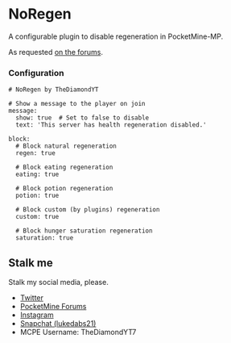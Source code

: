# NoRegen
A configurable plugin to disable regeneration in PocketMine-MP.
  
As requested [on the forums](https://forums.pmmp.io/threads/plugin-disable-regen.2808/).
   
### Configuration
```
# NoRegen by TheDiamondYT

# Show a message to the player on join
message:
  show: true  # Set to false to disable
  text: 'This server has health regeneration disabled.'

block:
  # Block natural regeneration
  regen: true
  
  # Block eating regeneration
  eating: true
  
  # Block potion regeneration
  potion: true
  
  # Block custom (by plugins) regeneration
  custom: true
  
  # Block hunger saturation regeneration
  saturation: true
```
   
## Stalk me  
Stalk my social media, please.  

* [Twitter](https://twitter.com/TheDiamondYT)  
* [PocketMine Forums](https://forums.pmmp.io/members/thediamondyt.622/)  
* [Instagram](https://instagram.com/bruhitzzluke)  
* [Snapchat (lukedabs21)](http://snapchat.com/add/lukedabs21)   
* MCPE Username: TheDiamondYT7
